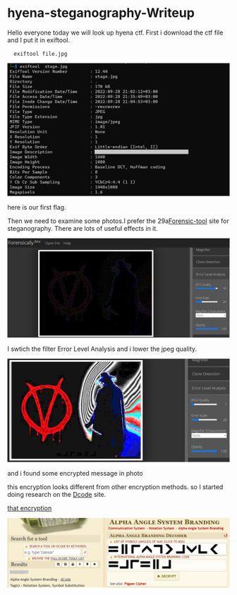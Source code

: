 # hyena-steganography-Writeup


Hello everyone today we will look up hyena ctf. First i download the ctf file and I put it in exiftool.


```
  exiftool file.jpg
  ```
  
  ![Foto](https://github.com/mel4mi/hyena-steganography-Writeup/blob/main/1.ad%C4%B1m.jpg)
  
  
  here is our first flag.
  
  Then we need to examine some photos.I prefer the 29a[Forensic-tool](https://29a.ch/photo-forensics/) site for steganography. There are lots of useful effects in it.
  
  ![Foto](https://github.com/mel4mi/hyena-steganography-Writeup/blob/main/2.ad%C4%B1m.png)
  
  
  I swtich the filter Error Level Analysis and i lower the jpeg quality.
  
  ![Foto](https://github.com/mel4mi/hyena-steganography-Writeup/blob/main/3.ad%C4%B1m.png)
  
  and i found some encrypted message in photo
  
  this encryption looks different from other encryption methods. so I started doing research on the [Dcode](https://www.dcode.fr/chiffres-symboles) site.
  
  
  [that encryption](https://www.dcode.fr/marquage-alpha-angle)
  
  
  
  ![Foto](https://github.com/mel4mi/hyena-steganography-Writeup/blob/main/4.ad%C4%B1m.png)
  
